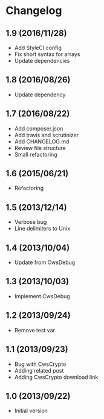 # Changelog

## 1.9 (2016/11/28)

* Add StyleCI config
* Fix short syntax for arrays
* Update dependencies

## 1.8 (2016/08/26)

* Update dependency

## 1.7 (2016/08/22)

* Add composer.json
* Add travis and scrutinizer
* Add CHANGELOG.md
* Review file structure
* Small refactoring

## 1.6 (2015/06/21)

* Refactoring

## 1.5 (2013/12/14)

* Verbose bug
* Line delimiters to Unix

## 1.4 (2013/10/04)

* Update from CwsDebug

## 1.3 (2013/10/03)

* Implement CwsDebug

## 1.2 (2013/09/24)

* Remove test var

## 1.1 (2013/09/23)

* Bug with CwsCrypto
* Adding related post
* Adding CwsCrypto download link

## 1.0 (2013/09/22)

* Initial version
